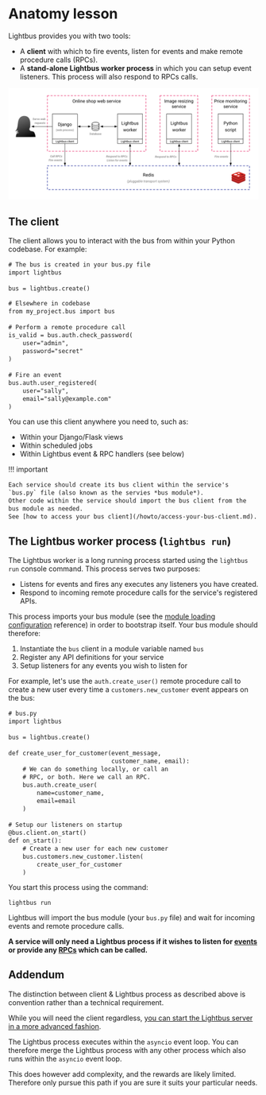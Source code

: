 # Anatomy lesson

Lightbus provides you with two tools:

* A **client** with which to fire events, listen for events
  and make remote procedure calls (RPCs).
* A **stand-alone Lightbus worker process** in which you can setup
  event listeners. This process will also respond to RPCs calls.

![A simple Lightbus deployment][simple-processes]

[simple-processes]: /static/images/simple-processes.png

## The client

The client allows you to interact with the bus from within your Python
codebase. For example:

```python3
# The bus is created in your bus.py file
import lightbus

bus = lightbus.create()
```

```python3
# Elsewhere in codebase
from my_project.bus import bus

# Perform a remote procedure call
is_valid = bus.auth.check_password(
    user="admin",
    password="secret"
)

# Fire an event
bus.auth.user_registered(
    user="sally",
    email="sally@example.com"
)
```

You can use this client anywhere you need to, such as:

* Within your Django/Flask views
* Within scheduled jobs
* Within Lightbus event & RPC handlers (see below)

!!! important

    Each service should create its bus client within the service's `bus.py` file (also known as the servies *bus module*). 
    Other code within the service should import the bus client from the bus module as needed.
    See [how to access your bus client](/howto/access-your-bus-client.md).


## The Lightbus worker process (`lightbus run`)

The Lightbus worker is a long running process started using the `lightbus run` console command. 
This process serves two purposes:

* Listens for events and fires any executes any listeners you have created.
* Respond to incoming remote procedure calls for the service's registered APIs.

This process imports your bus module (see the [module loading configuration] reference) 
in order to bootstrap itself. Your bus module should therefore:

1. Instantiate the `bus` client in a module variable named `bus`
1. Register any API definitions for your service
1. Setup listeners for any events you wish to listen for

For example, let's use the `auth.create_user()` remote procedure call
to create a new user every time a `customers.new_customer` event appears on the
bus:

```python3
# bus.py
import lightbus

bus = lightbus.create()

def create_user_for_customer(event_message,
                             customer_name, email):
    # We can do something locally, or call an
    # RPC, or both. Here we call an RPC.
    bus.auth.create_user(
        name=customer_name,
        email=email
    )

# Setup our listeners on startup
@bus.client.on_start()
def on_start():
    # Create a new user for each new customer
    bus.customers.new_customer.listen(
        create_user_for_customer
    )
```

You start this process using the command:

    lightbus run


Lightbus will import the bus module (your `bus.py` file) and wait
for incoming events and remote procedure calls.

**A service
will only need a Lightbus process if it wishes to listen
for [events] or provide any [RPCs] which can be called.**

## Addendum

The distinction between client & Lightbus process as described above
is convention rather than a technical requirement.

While you will need the client regardless, [you can start the Lightbus
server in a more advanced fashion](/howto/combine-processes.md).

The Lightbus process executes within the `asyncio` event loop. You
can therefore merge the Lightbus process with any other process which
also runs within the `asyncio` event loop.

This does however add complexity, and the rewards are likely limited.
Therefore only pursue this path if you are sure it suits your
particular needs.

[service]: concepts.md#service
[events]: events.md
[rpcs]: rpcs.md
[module loading configuration]: /reference/configuration.md/#1-module-loading

